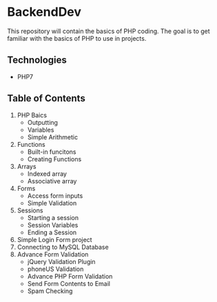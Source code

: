 # BackendDev

This repository will contain the basics of PHP coding. The goal is to get familiar with
the basics of PHP to use in projects.

## Technologies
- PHP7

## Table of Contents
  1. PHP Baics
     - Outputting
     - Variables
     - Simple Arithmetic
  2. Functions
     - Built-in funcitons
     - Creating Functions
  3. Arrays
     - Indexed array
     - Associative array
  4. Forms
     - Access form inputs
     - Simple Validation
  5. Sessions
     - Starting a session
     - Session Variables
     - Ending a Session
  6. Simple Login Form project
  7. Connecting to MySQL Database
  8. Advance Form Validation
     - jQuery Validation Plugin
     - phoneUS Validation
     - Advance PHP Form Validation
     - Send Form Contents to Email
     - Spam Checking

